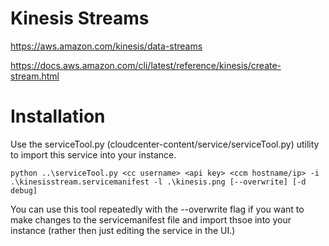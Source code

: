 # Kinesis Streams

https://aws.amazon.com/kinesis/data-streams

https://docs.aws.amazon.com/cli/latest/reference/kinesis/create-stream.html

# Installation
Use the serviceTool.py (cloudcenter-content/service/serviceTool.py)
utility to import this service into your instance.

`python ..\serviceTool.py <cc username> <api key> <ccm hostname/ip>
-i .\kinesisstream.servicemanifest -l .\kinesis.png
[--overwrite] [-d debug]`

You can use this tool repeatedly with the --overwrite flag if you want
to make changes to the servicemanifest file and import thsoe into your
instance (rather then just editing the service in the UI.)
